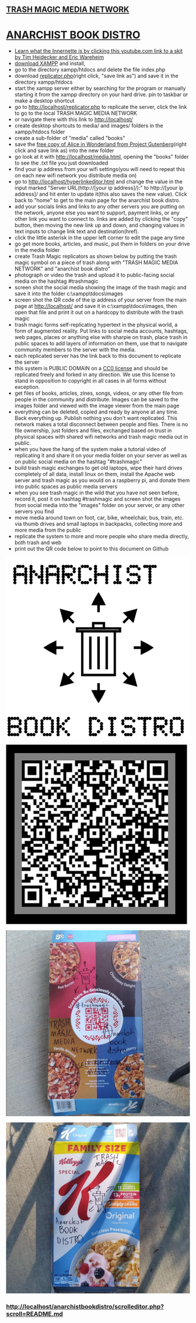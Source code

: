 ## [TRASH MAGIC MEDIA NETWORK](https://github.com/LafeLabs/trashmagicmedia/blob/main/README.md)

# [ANARCHIST BOOK DISTRO](https://github.com/LafeLabs/trashmagicmedia/blob/main/anarchistbookdistro/README.md)

- [Learn what the Innernette is by clicking this youtube.com link to a skit by Tim Heidecker and Eric Wareheim](https://www.youtube.com/embed/Y5BZkaWZAAA)
- [download XAMPP](https://www.apachefriends.org/index.html) and install, 
- go to the directory xampp/htdocs and delete the file index.php
- download [replicator.php](https://raw.githubusercontent.com/LafeLabs/trashmagicmedia/main/anarchistbookdistro/replicator.php)(right click, "save link as") and save it in the directory xampp/htdocs
- start the xampp server either by searching for the program or manually starting it from the xampp directory on your hard drive. pin to taskbar or make a desktop shortcut
- go to [http://localhost/replicator.php](http://localhost/replicator.php) to replicate the server, click the link to go to the local TRASH MAGIC MEDIA NETWORK
- or navigate there with this link to [http://localhost/](http://localhost/)
- create desktop shortcuts to media/ and images/ folders in the xampp/htdocs folder
- create a sub-folder of "media" called "books"
- save the [free copy of Alice in Wonderland from Project Gutenberg](https://www.gutenberg.org/files/11/11-0.txt)(right click and save link as) into the new folder
- go look at it with [http://localhost/media.html](http://localhost/media.html), opening the "books" folder to see the .txt file you just downloaded
- find your ip address from your wifi settings(you will need to repeat this on each new wifi network you distribute media on)
- go to [http://localhost/hyperlinkeditor.html](http://localhost/hyperlinkeditor.html) and change the value in the input marked "Server URL(http://[your ip address]/):" to http://[your ip address]/ and hit enter to update it(this also saves the new value). Click back to "home" to get to the main page for the anarchist book distro. 
- add your socials links and links to any other servers you are putting on the network, anyone else you want to support, payment links, or any other link you want to connect to.  links are added by clicking the "copy" button, then moving the new link up and down, and changing values in text inputs to change link text and destination(href).
- click the little asterisk in the upper left corner to edit the page any time   
- go get more books, articles, and music, put them in folders on your drive in the media folder
- create Trash Magic replicators as shown below by putting the trash magic symbol on a piece of trash along with "TRASH MAGIC MEDIA NETWORK" and "anarchist book distro"
- photograph or video the trash and upload it to public-facing social media on the hashtag #trashmagic
 - screen shot the social media showing the image of the trash magic and save it into the folder c:\xampp\tdocs\images
 - screen shot the QR code of the ip address of your server from the main page at [http://localhost/](http://localhost/) and save it in c:\xampp\tdocs\images, then open that file and print it out on a hardcopy to distribute with the trash magic
 - trash magic forms self-replicating hypertext in the physical world, a form of augmented reality.  Put links to social media accounts, hashtags, web pages, places or anything else with sharpie on trash, place trash in public spaces to add layers of information on them, use that to navigate community members to the server with the media.  
 - each replicated server has the link back to this document to replicate the server
 - this system is PUBLIC DOMAIN on a [CC0 license](https://creativecommons.org/share-your-work/public-domain/cc0/) and should be replicated freely and forked in any direction.  We use this license to stand in opposition to copyright in all cases in all forms without exception.  
 - get files of books, articles, zines, songs, videos, or any other file from people in the community and distribute.  Images can be saved to the images folder and viewed with the image viewer from the main page
 - everything can be deleted, copied and ready by anyone at any time.  Back everything up.  Publish nothing you don't want replicated.  This network makes a total disconnect between people and files. There is no file ownership, just folders and files, exchanged based on trust in physical spaces with shared wifi networks and trash magic media out in public.
 - when you have the hang of the system make a tutorial video of replicating it and share it on your media folder on your server as well as on public social media on the hashtag "#trashmagic"
 - build trash magic exchanges to get old laptops, wipe their hard drives completely of all data, install linux on them, install the Apache web server and trash magic as you would on a raspberry pi, and donate them into public spaces as public media servers
 - when you see trash magic in the wild that you have not seen before, record it, post it on hashtag #trashmagic and screen shot the images from social media into the "images" folder on your server, or any other servers you find
 - move media around town on foot, car, bike, wheelchair, bus, train, etc. via thumb drives and small laptops in backpacks, collecting more and more media from the public
 - replicate the system to more and more people who share media directly, both trash and web
 - print out the QR code below to point to this document on Github

![](https://raw.githubusercontent.com/LafeLabs/trashmagicmedia/main/anarchistbookdistro/images/replicator.png)

![](https://raw.githubusercontent.com/LafeLabs/trashmagicmedia/main/anarchistbookdistro/images/qrcode.png)
 
![](https://raw.githubusercontent.com/LafeLabs/trashmagicmedia/main/anarchistbookdistro/images/cerealback.png)
 
![](https://raw.githubusercontent.com/LafeLabs/trashmagicmedia/main/anarchistbookdistro/images/cerealface.png)

### [http://localhost/anarchistbookdistro/scrolleditor.php?scroll=README.md](http://localhost/anarchistbookdistro/scrolleditor.php?scroll=README.md)
